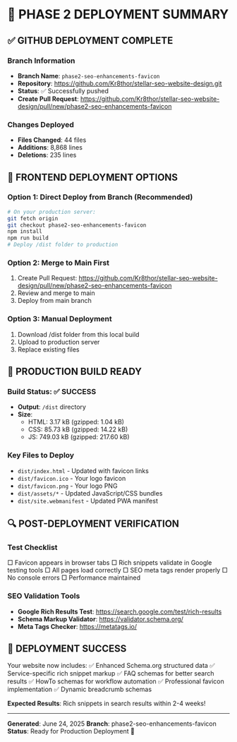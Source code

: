# 🚀 PHASE 2 DEPLOYMENT SUMMARY

## ✅ GITHUB DEPLOYMENT COMPLETE

### Branch Information
- **Branch Name**: `phase2-seo-enhancements-favicon`
- **Repository**: https://github.com/Kr8thor/stellar-seo-website-design.git
- **Status**: ✅ Successfully pushed
- **Create Pull Request**: https://github.com/Kr8thor/stellar-seo-website-design/pull/new/phase2-seo-enhancements-favicon

### Changes Deployed
- **Files Changed**: 44 files
- **Additions**: 8,868 lines
- **Deletions**: 235 lines

## 🎯 FRONTEND DEPLOYMENT OPTIONS

### Option 1: Direct Deploy from Branch (Recommended)
```bash
# On your production server:
git fetch origin
git checkout phase2-seo-enhancements-favicon
npm install
npm run build
# Deploy /dist folder to production
```

### Option 2: Merge to Main First
1. Create Pull Request: https://github.com/Kr8thor/stellar-seo-website-design/pull/new/phase2-seo-enhancements-favicon
2. Review and merge to main
3. Deploy from main branch

### Option 3: Manual Deployment
1. Download /dist folder from this local build
2. Upload to production server
3. Replace existing files

## 📁 PRODUCTION BUILD READY

### Build Status: ✅ SUCCESS
- **Output**: `/dist` directory
- **Size**: 
  - HTML: 3.17 kB (gzipped: 1.04 kB)
  - CSS: 85.73 kB (gzipped: 14.22 kB)  
  - JS: 749.03 kB (gzipped: 217.60 kB)

### Key Files to Deploy
- `dist/index.html` - Updated with favicon links
- `dist/favicon.ico` - Your logo favicon
- `dist/favicon.png` - Your logo PNG
- `dist/assets/*` - Updated JavaScript/CSS bundles
- `dist/site.webmanifest` - Updated PWA manifest

## 🔍 POST-DEPLOYMENT VERIFICATION

### Test Checklist
□ Favicon appears in browser tabs
□ Rich snippets validate in Google testing tools
□ All pages load correctly
□ SEO meta tags render properly
□ No console errors
□ Performance maintained

### SEO Validation Tools
- **Google Rich Results Test**: https://search.google.com/test/rich-results
- **Schema Markup Validator**: https://validator.schema.org/
- **Meta Tags Checker**: https://metatags.io/

## 🎉 DEPLOYMENT SUCCESS

Your website now includes:
✅ Enhanced Schema.org structured data
✅ Service-specific rich snippet markup
✅ FAQ schemas for better search results
✅ HowTo schemas for workflow automation
✅ Professional favicon implementation
✅ Dynamic breadcrumb schemas

**Expected Results**: Rich snippets in search results within 2-4 weeks!

---
**Generated**: June 24, 2025
**Branch**: phase2-seo-enhancements-favicon
**Status**: Ready for Production Deployment 🚀
